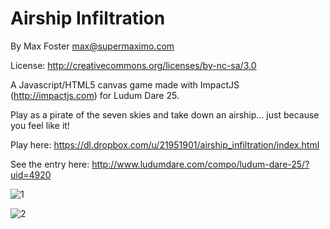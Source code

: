 Airship Infiltration
====================
By Max Foster
max@supermaximo.com

License: http://creativecommons.org/licenses/by-nc-sa/3.0

A Javascript/HTML5 canvas game made with ImpactJS (http://impactjs.com) for Ludum Dare 25.

Play as a pirate of the seven skies and take down an airship... just because you feel like it!

Play here: https://dl.dropbox.com/u/21951901/airship_infiltration/index.html

See the entry here: http://www.ludumdare.com/compo/ludum-dare-25/?uid=4920

![1](http://www.ludumdare.com/compo/wp-content/compo2/201083/4920-shot0.png)

![2](http://www.ludumdare.com/compo/wp-content/compo2/201083/4920-shot1.png)

